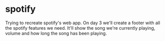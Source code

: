# spotify

Trying to recreate spotify's web app. On day 3 we'll create a footer with all the spotify features we need. It'll show the song we're currently playing, volume and how long the song has been playing.
